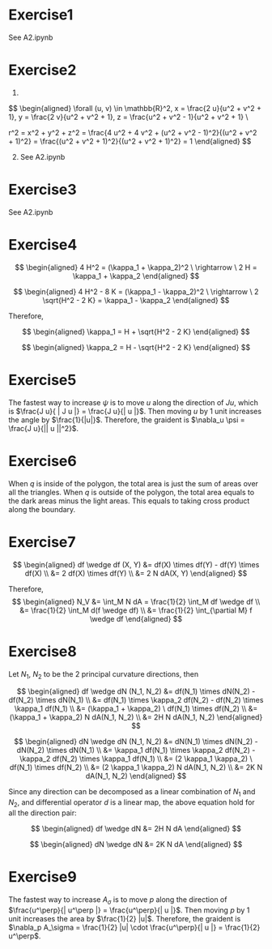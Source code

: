 # Exercise1

See A2.ipynb

# Exercise2

1. 
$$ 
\begin{aligned}
\forall (u, v) \in \mathbb{R}^2, x = \frac{2 u}{u^2 + v^2 + 1},  y = \frac{2 v}{u^2 + v^2 + 1}, z = \frac{u^2 + v^2 - 1}{u^2 + v^2 + 1} \\

r^2 = x^2 + y^2 + z^2 = \frac{4 u^2 + 4 v^2 + (u^2 + v^2 - 1)^2}{(u^2 + v^2 + 1)^2} = \frac{(u^2 + v^2 + 1)^2}{(u^2 + v^2 + 1)^2} = 1
\end{aligned}
$$

2. See A2.ipynb

# Exercise3

See A2.ipynb

# Exercise4

$$ 
\begin{aligned}
4 H^2 = (\kappa_1 + \kappa_2)^2 \ \rightarrow \ 2 H = \kappa_1 + \kappa_2
\end{aligned}
$$

$$ 
\begin{aligned}
4 H^2 - 8 K = (\kappa_1 - \kappa_2)^2 \ \rightarrow \ 2 \sqrt{H^2 - 2 K} = \kappa_1 - \kappa_2
\end{aligned}
$$

Therefore,

$$ 
\begin{aligned}
\kappa_1 = H + \sqrt{H^2 - 2 K}
\end{aligned}
$$

$$ 
\begin{aligned}
\kappa_2 = H - \sqrt{H^2 - 2 K}
\end{aligned}
$$

# Exercise5

The fastest way to increase $\psi$ is to move $u$ along the direction of $J u$, which is $\frac{J u}{ | J u |} = \frac{J u}{| u |}$. Then moving $u$ by 1 unit increases the angle by $\frac{1}{|u|}$. Therefore, the graident is $\nabla_u \psi = \frac{J u}{|| u ||^2}$.

# Exercise6

When $q$ is inside of the polygon, the total area is just the sum of areas over all the triangles. When $q$ is outside of the polygon, the total area equals to the dark areas minus the light areas. This equals to taking cross product along the boundary.

# Exercise7

$$ 
\begin{aligned}
df \wedge df (X, Y) &= df(X) \times df(Y) - df(Y) \times df(X) \\
                    &= 2 df(X) \times df(Y) \\
                    &= 2 N dA(X, Y)
\end{aligned}
$$

Therefore,
$$ 
\begin{aligned}
N_V &= \int_M N dA = \frac{1}{2} \int_M df \wedge df \\
    &= \frac{1}{2} \int_M d(f \wedge df) \\
    &= \frac{1}{2} \int_{\partial M} f \wedge df
\end{aligned}
$$

# Exercise8

Let $N_1$, $N_2$ to be the 2 principal curvature directions, then

$$ 
\begin{aligned}
df \wedge dN (N_1, N_2) &= df(N_1) \times dN(N_2) - df(N_2) \times dN(N_1) \\
                        &= df(N_1) \times \kappa_2 df(N_2) - df(N_2) \times \kappa_1 df(N_1) \\
                        &= (\kappa_1 + \kappa_2) \ df(N_1) \times df(N_2) \\
                        &= (\kappa_1 + \kappa_2) N dA(N_1, N_2) \\
                        &= 2H N dA(N_1, N_2)
\end{aligned}
$$

$$ 
\begin{aligned}
dN \wedge dN (N_1, N_2) &= dN(N_1) \times dN(N_2) - dN(N_2) \times dN(N_1) \\
                        &= \kappa_1 df(N_1) \times \kappa_2 df(N_2) - \kappa_2 df(N_2) \times \kappa_1 df(N_1) \\
                        &= (2 \kappa_1 \kappa_2) \ df(N_1) \times df(N_2) \\
                        &= (2 \kappa_1 \kappa_2) N dA(N_1, N_2) \\
                        &= 2K N dA(N_1, N_2)
\end{aligned}
$$

Since any direction can be decomposed as a linear combination of $N_1$ and $N_2$, and differential operator $d$ is a linear map, the above equation hold for all the direction pair:

$$ 
\begin{aligned}
df \wedge dN &= 2H N dA
\end{aligned}
$$

$$ 
\begin{aligned}
dN \wedge dN &= 2K N dA
\end{aligned}
$$

# Exercise9

The fastest way to increase $A_\sigma$ is to move $p$ along the direction of $\frac{u^\perp}{| u^\perp |} = \frac{u^\perp}{| u |}$. Then moving $p$ by 1 unit increases the area by $\frac{1}{2} |u|$. Therefore, the graident is $\nabla_p A_\sigma = \frac{1}{2} |u| \cdot \frac{u^\perp}{| u |} = \frac{1}{2} u^\perp$.